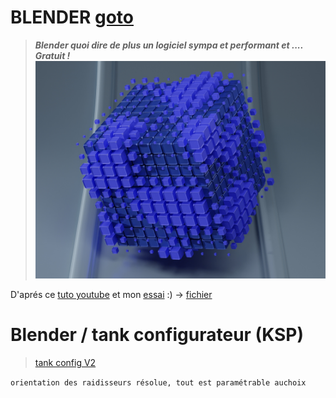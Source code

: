 # BLENDER [goto](https://www.blender.org/)
> ***Blender quoi dire de plus un logiciel sympa et performant et .... Gratuit !***
![](https://github.com/Massetstephane/BLENDER/blob/b3349bd0c70fac835837cf0696535bc7df43c292/Render/GeometryNode.jpg)

D'aprés ce [tuto youtube](https://youtu.be/NyUJ6XH8A94) et mon [essai](https://youtu.be/5Nv5eUoLipU) :)  -> [fichier](https://github.com/Massetstephane/BLENDER/blob/af24aeca50f2aadef51fab4d55a34eb03e3c8560/Blender_Files/GeometryNode/Example_Base_GeometryNode2.blend)

# Blender / tank configurateur (KSP)
> [tank config V2](https://github.com/Massetstephane/BLENDER/tree/main/Blender_Files/KerbalTuto/Tank%20constructor)

`orientation des raidisseurs résolue, tout est paramétrable auchoix`

